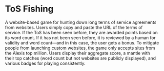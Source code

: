 # ToS Fishing

A website-based game for hunting down long terms of service agreements from websites. Users simply copy and paste the URL of the terms of service. If the ToS has been seen before, they are awarded points based on its word count. If it has not been seen before, it is reviewed by a human for validity and word count—and in this case, the user gets a bonus. To mitigate people from launching custom websites, the game only accepts sites from the Alexis top million. Users display their aggregate score, a mantle with their top catches (word count but not websites are publicly displayed), and various badges for playing consistently.
